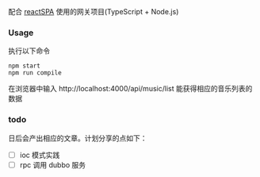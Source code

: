配合 [reactSPA](https://github.com/MuYunyun/reactSPA) 使用的网关项目(TypeScript + Node.js)

### Usage

执行以下命令

```
npm start
npm run compile
```

在浏览器中输入 http://localhost:4000/api/music/list 能获得相应的音乐列表的数据

### todo

日后会产出相应的文章。计划分享的点如下：

- [ ] ioc 模式实践
- [ ] rpc 调用 dubbo 服务

